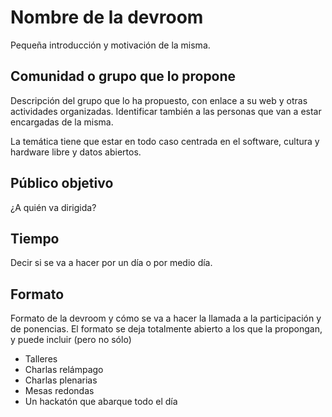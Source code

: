 # Nombre de la devroom

Pequeña introducción y motivación de la misma.

## Comunidad o grupo que lo propone

Descripción del grupo que lo ha propuesto, con enlace a su web y otras actividades organizadas. Identificar también a las personas que van a estar encargadas de la misma.

La temática tiene que estar en todo caso centrada en el software, cultura y hardware libre y datos abiertos.

## Público objetivo

¿A quién va dirigida? 

## Tiempo

Decir si se va a hacer por un día o por medio día.

## Formato

Formato de la devroom y cómo se va a hacer la llamada a la participación y de ponencias. El formato se deja totalmente abierto a los que la propongan, y puede incluir (pero no sólo)

* Talleres
* Charlas relámpago
* Charlas plenarias
* Mesas redondas
* Un hackatón que abarque todo el día
